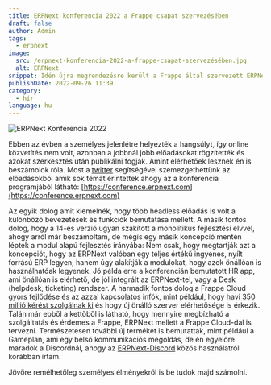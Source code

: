 ```yaml
---
title: ERPNext konferencia 2022 a Frappe csapat szervezésében
draft: false
author: Admin
tags:
  - erpnext
image:
  src: /erpnext-konferencia-2022-a-frappe-csapat-szervezésében.jpg
  alt: ERPNext
snippet: Idén újra megrendezésre került a Frappe által szervezett ERPNext konferencia.
publishDate: 2022-09-26 11:39
category:
  - hír
language: hu
---
```


![ERPNext Konferencia 2022](/images/erpnext-konferencia-2022-a-frappe-csapat-szervezésében.jpg)

Ebben az évben a személyes jelenlétre helyezték a hangsúlyt, így online közvetítés nem volt, azonban a jobbnál jobb előadásokat rögzítették és azokat szerkesztés után publikálni fogják. Amint elérhetőek lesznek én is beszámolok róla. Most a [twitter](https://twitter.com/hashtag/erpnextconference2022?src=hashtag_click) segítségével szemezgethettünk az előadásokból amik sok témát éríntettek ahogy az a konferencia programjából látható: [https://conference.erpnext.com](https://conference.erpnext.com)

Az egyik dolog amit kiemelnék, hogy több headless előadás is volt a különböző bevezetések és funkciók bemutatása mellett. A másik fontos dolog, hogy a 14-es verzió ugyan szakított a monolitikus fejlesztési elvvel, ahogy arról már beszámoltam, de mégis egy másik koncepció mentén léptek a modul alapú fejlesztés irányába: Nem csak, hogy megtartják azt a koncepciót, hogy az ERPNext valóban egy teljes értékű ingyenes, nyílt forrású ERP legyen, hanem úgy alakítják a modulokat, hogy azok önállóan is használhatóak legyenek. Jó példa erre a konferencián bemutatott HR app, ami önállóan is elérhető, de jól integrált az ERPNext-tel, vagy a Desk (helpdesk, ticketing) rendszer. A harmadik fontos dolog a Frappe Cloud gyors fejlődése és az azzal kapcsolatos infók, mint például, hogy [havi 350 millió kérést szolgálnak ki](https://twitter.com/UmairsTWT/status/1573257350076858368/photo/1) és hogy új önálló szerver elérhetősége is érkezik. Talán már ebből a kettőből is látható, hogy mennyire megbízható a szolgáltatás és érdemes a Frappe, ERPNext mellett a Frappe Cloud-dal is tervezni. Természetesen további új terméket is bemutattak, mint például a Gameplan, ami egy belső kommunikációs megoldás, de én egyelőre maradok a Discordnál, ahogy az [ERPNext-Discord](https://www.monolithon.com/blog/hirek/erpnext-chat-megold%C3%A1sok) közös használatról korábban írtam.

Jövőre remélhetőleg személyes élményekről is be tudok majd számolni.
